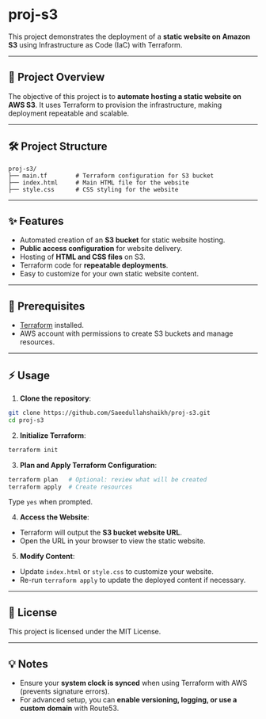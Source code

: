 # proj-s3

This project demonstrates the deployment of a **static website on Amazon S3** using Infrastructure as Code (IaC) with Terraform.

---

## 🚀 Project Overview

The objective of this project is to **automate hosting a static website on AWS S3**. It uses Terraform to provision the infrastructure, making deployment repeatable and scalable.

---

## 🛠️ Project Structure

```
proj-s3/
├── main.tf        # Terraform configuration for S3 bucket
├── index.html     # Main HTML file for the website
├── style.css      # CSS styling for the website
```

---

## ✨ Features

* Automated creation of an **S3 bucket** for static website hosting.
* **Public access configuration** for website delivery.
* Hosting of **HTML and CSS files** on S3.
* Terraform code for **repeatable deployments**.
* Easy to customize for your own static website content.

---

## 💼 Prerequisites

* [Terraform](https://www.terraform.io/downloads.html) installed.
* AWS account with permissions to create S3 buckets and manage resources.

---

## ⚡️ Usage

1. **Clone the repository**:

```bash
git clone https://github.com/Saeedullahshaikh/proj-s3.git
cd proj-s3
```

2. **Initialize Terraform**:

```bash
terraform init
```

3. **Plan and Apply Terraform Configuration**:

```bash
terraform plan   # Optional: review what will be created
terraform apply  # Create resources
```

Type `yes` when prompted.

4. **Access the Website**:

* Terraform will output the **S3 bucket website URL**.
* Open the URL in your browser to view the static website.

5. **Modify Content**:

* Update `index.html` or `style.css` to customize your website.
* Re-run `terraform apply` to update the deployed content if necessary.

---

## 📜 License

This project is licensed under the MIT License.

---

## 💡 Notes

* Ensure your **system clock is synced** when using Terraform with AWS (prevents signature errors).
* For advanced setup, you can **enable versioning, logging, or use a custom domain** with Route53.
